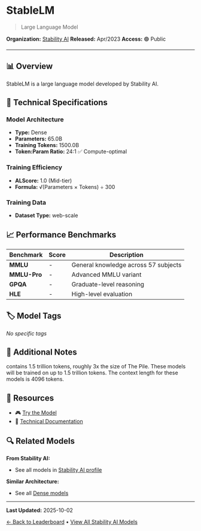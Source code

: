 # StableLM

> Large Language Model

**Organization:** [Stability AI](../../labs/stability-ai.md)
**Released:** Apr/2023
**Access:** 🟢 Public

---

## 📊 Overview

StableLM is a large language model developed by Stability AI.

## 🔧 Technical Specifications

### Model Architecture
- **Type:** Dense
- **Parameters:** 65.0B
- **Training Tokens:** 1500.0B
- **Token:Param Ratio:** 24:1 ✅ Compute-optimal

### Training Efficiency
- **ALScore:** 1.0 (Mid-tier)
- **Formula:** √(Parameters × Tokens) ÷ 300

### Training Data
- **Dataset Type:** web-scale

## 📈 Performance Benchmarks

| Benchmark | Score | Description |
|-----------|-------|-------------|
| **MMLU** | - | General knowledge across 57 subjects |
| **MMLU-Pro** | - | Advanced MMLU variant |
| **GPQA** | - | Graduate-level reasoning |
| **HLE** | - | High-level evaluation |

## 🏷️ Model Tags

_No specific tags_

## 📝 Additional Notes

contains 1.5 trillion tokens, roughly 3x the size of The Pile. These models will be trained on up to 1.5 trillion tokens. The context length for these models is 4096 tokens.

## 🔗 Resources

- 🎮 [Try the Model](https://huggingface.co/spaces/stabilityai/stablelm-tuned-alpha-chat)
- 📄 [Technical Documentation](https://github.com/stability-AI/stableLM/)

## 🔍 Related Models

**From Stability AI:**
- See all models in [Stability AI profile](../../labs/stability-ai.md)

**Similar Architecture:**
- See all [Dense models](../../architectures/dense.md)

---

**Last Updated:** 2025-10-02

[← Back to Leaderboard](../../README.md) • [View All Stability AI Models](../../labs/stability-ai.md)
